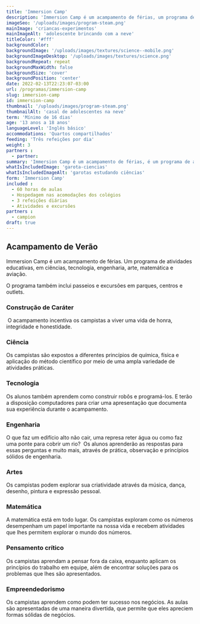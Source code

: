 ```yaml
---
title: 'Immersion Camp'
description: 'Immersion Camp é um acampamento de férias, um programa de atividades de ciências, tecnologia, engenharia, arte, matemática e aviação, incluindo viagem para Nova York, Washington D.C, pontos turisticos da Pensilvânia e visitas para as universidades de UPenn, Princeton e Columbia'
imageSeo: '/uploads/images/program-steam.png'
mainImage: 'criancas-experimentos'
mainImageAlt: 'adolescente brincando com a neve'
titleColor: '#fff'
backgroundColor:
backgroundImage: '/uploads/images/textures/science--mobile.png'
backgroundImageDesktop: '/uploads/images/textures/science.png'
backgroundRepeat: repeat
backgroundMaxWidth: false
backgroundSize: 'cover'
backgroundPosition: 'center'
date: 2022-02-13T22:23:07-03:00
url: /programas/immersion-camp
slug: immersion-camp
id: immersion-camp
thumbnail: '/uploads/images/program-steam.png'
thumbnailAlt: 'casal de adolescentes na neve'
term: 'Mínimo de 16 dias'
age: '13 anos a 18 anos'
languageLevel: 'Inglês básico'
accommodations: 'Quartos compartilhados'
feeding: 'Três refeições por dia'
weight: 3
partners :
  - partner:
summary: 'Immersion Camp é um acampamento de férias, é um programa de atividades de ciências, tecnologia, engenharia, arte, matemática e aviação, incluindo viagem para Nova York, Washington D.C, pontos turisticos da Pensilvânia e visitas para as universidades de UPenn, Princeton e Columbia'
whatIsIncludedImage: 'garota-ciencias'
whatIsIncludedImageAlt: 'garotas estudando ciências'
form: 'Immersion Camp'
included :
  - 60 horas de aulas
  - Hospedagem nas acomodações dos colégios
  - 3 refeições diárias
  - Atividades e excursões
partners :
  - campion
draft: true
---
```


## Acampamento de Verão

Immersion Camp é um acampamento de férias. Um programa de atividades educativas, em ciências, tecnologia, engenharia, arte, matemática e aviação.

O programa também inclui passeios e excursões em parques, centros e outlets.

### Construção de Caráter

 O acampamento incentiva os campistas a viver uma vida de honra, integridade e honestidade.

### Ciência

Os campistas são expostos a diferentes princípios de química, física e aplicação do método científico por meio de uma ampla variedade de atividades práticas.

### Tecnologia

Os alunos também aprendem como construir robôs e programá-los. E terão a disposição computadores para criar uma apresentação que documenta sua experiência durante o acampamento.

### Engenharia

O que faz um edifício alto não cair, uma represa reter água ou como faz uma ponte para cobrir um rio?  Os alunos aprenderão as respostas para essas perguntas e muito mais, através de prática, observação e princípios sólidos de engenharia.

### Artes

Os campistas podem explorar sua criatividade através da música, dança, desenho, pintura e expressão pessoal.

### Matemática

A matemática está em todo lugar. Os campistas exploram como os números desempenham um papel importante na nossa vida e recebem atividades que lhes permitem explorar o mundo dos números.

### Pensamento crítico

Os campistas aprendam a pensar fora da caixa, enquanto aplicam os princípios do trabalho em equipe, além de encontrar soluções para os problemas que lhes são apresentados.

### Empreendedorismo

Os campistas aprendem como podem ter sucesso nos negócios. As aulas são apresentadas de uma maneira divertida, que permite que eles apreciem formas sólidas de negócios.
